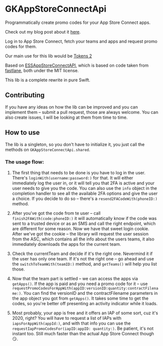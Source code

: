 # GKAppStoreConnectApi
Programmatically create promo codes for your App Store Connect apps.

Check out my blog post about it [here](https://blog.gikken.co/how-i-re-wrote-gikkens-app-store-connect-api-library/).

Log in to App Store Connect, fetch your teams and apps and request promo codes for them.

Our main use for this lib would be [Tokens 2](https://gikken.co/new-tokens)

Based on [ESSAppStoreConnectAPI](https://github.com/eternalstorms/ESSAppStoreConnectAPI), 
which is based on code taken from [fastlane](https://github.com/fastlane/fastlane), both under the MIT license.

This lib is a complete rewrite in pure Swift.

## Contributing
If you have any ideas on how the lib can be improved and you can implement them – submit a pull request, those are always welcome. 
You can also create issues, I will be looking at them from time to time.

## How to use

The lib is a singleton, so you don't have to initialize it, you just call the methods on `GKAppStoreConnectApi.shared`.

### The usage flow:

1. The first thing that needs to be done is you have to log in the user. There's `loginWith(username:password:)` for that. It will either immediately log the user in, or it will tell you that 2FA is active and your user needs to give you the code. You can also use the `info` object in the completion handler to see all the available 2FA options and give the user a choice. If you decide to do so – there's a `resend2FACodeWith(phoneID:)` method.

2. After you've got the code from te user – call `finish2FAWith(code:phoneID:)` it will automatically know if the code was sent to a trusted device or as an SMS and call the right endpoint, which are different for some reason. Now we have that sweet login cookie.
After we've got the cookie – the library will request the user session from the ASC, which contains all the info about the users teams, it also immediately downloads the apps for the current team.

3. Check the currentTeam and decide if it's the right one. Nevermind it if the user has only one team. If it's not the right one – go ahead and use the `switchToTeamWith(teamID:)` method, and `getTeams()` will help you list those.

4. Now that the team part is settled – we can access the apps via `getApps()`. If the app is paid and you need a promo code for it – use `requestPromoCodesForAppWith(appID:versionID:quantity:contractFilename:)`. You can find the versionID and the contractFilename parameters in the app object you got from `getApps()`. 
It takes some time to get the codes, so you're better off presenting an activity indicator while it loads.

5. Most probably, your app is free and it offers an IAP of some sort, cuz it's 2020, right? You will have to request a list of IAPs with `iapsForAppWith(appId:)`, and with that info you can use the `requestIapPromoCodesFor(iapID:appID: quantity:)`. Be patient, it's not instant too. Still much faster than the actual App Store Connect though 😏.
